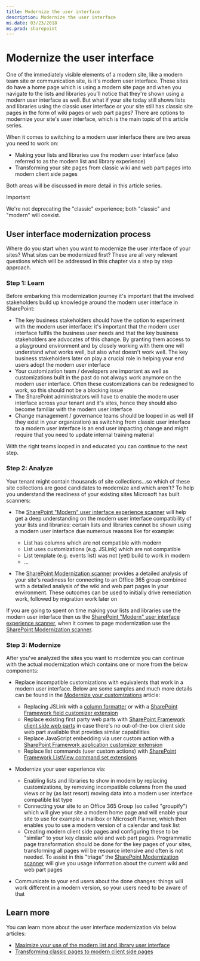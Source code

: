 ```yaml
---
title: Modernize the user interface
description: Modernize the user interface
ms.date: 03/23/2018
ms.prod: sharepoint
---
```


# Modernize the user interface

One of the immediately visible elements of a modern site, like a modern team site or communication site, is it's modern user interface. These sites do have a home page which is using a modern site page and when you navigate to the lists and libraries you'll notice that they're shown using a modern user interface as well. But what if your site today still shows lists and libraries using the classic user interface or your site still has classic site pages in the form of wiki pages or web part pages? There are options to modernize your site's user interface, which is the main topic of this article series.

When it comes to switching to a modern user interface there are two areas you need to work on:

- Making your lists and libraries use the modern user interface (also referred to as the modern list and library experience)
- Transforming your site pages from classic wiki and web part pages into modern client side pages

Both areas will be discussed in more detail in this article series.

> [!IMPORTANT]
> We're not deprecating the "classic" experience; both "classic" and "modern" will coexist.

## User interface modernization process

Where do you start when you want to modernize the user interface of your sites? What sites can be modernized first? These are all very relevant questions which will be addressed in this chapter via a step by step approach.

### Step 1: Learn

Before embarking this modernization journey it's important that the involved stakeholders build up knowledge around the modern user interface in SharePoint:

- The key business stakeholders should have the option to experiment with the modern user interface: it's important that the modern user interface fulfils the business user needs and that the key business stakeholders are advocates of this change. By granting them access to a playground environment and by closely working with them one will understand what works well, but also what doesn't work well. The key business stakeholders later on play a crucial role in helping your end users adopt the modern user interface
- Your customization team / developers are important as well as customizations built in the past do not always work anymore on the modern user interface. Often these customizations can be redesigned to work, so this should not be a blocking issue
- The SharePoint administrators will have to enable the modern user interface across your tenant and it's sites, hence they should also become familiar with the modern user interface
- Change management / governance teams should be looped in as well (if they exist in your organization) as switching from classic user interface to a modern user interface is an end user impacting change and might require that you need to update internal training material

With the right teams looped in and educated you can continue to the next step.

### Step 2: Analyze

Your tenant might contain thousands of site collections...so which of these site collections are good candidates to modernize and which aren't? To help you understand the readiness of your existing sites Microsoft has built scanners:

- The [SharePoint "Modern" user interface experience scanner](https://github.com/SharePoint/PnP-Tools/tree/master/Solutions/SharePoint.UIExperience.Scanner) will help get a deep understanding on the modern user interface compatibility of your lists and libraries: certain lists and libraries cannot be shown using a modern user interface due numerous reasons like for example:

  - List has columns which are not compatible with modern
  - List uses customizations (e.g. JSLink) which are not compatible
  - List template (e.g. events list) was not (yet) build to work in modern
  - ...

- The [SharePoint Modernization scanner](https://github.com/SharePoint/PnP-Tools/tree/master/Solutions/SharePoint.Modernization) provides a detailed analysis of your site's readiness for connecting to an Office 365 group combined with a detailed analysis of the wiki and web part pages in your environment. These outcomes can be used to initially drive remediation work, followed by migration work later on

If you are going to spent on time making your lists and libraries use the modern user interface then us the [SharePoint "Modern" user interface experience scanner](https://github.com/SharePoint/PnP-Tools/tree/master/Solutions/SharePoint.UIExperience.Scanner), when it comes to page modernization use the [SharePoint Modernization scanner](https://github.com/SharePoint/PnP-Tools/tree/master/Solutions/SharePoint.Modernization).

### Step 3: Modernize

After you've analyzed the sites you want to modernize you can continue with the actual modernization which contains one or more from the below components:

- Replace incompatible customizations with equivalents that work in a modern user interface. Below are some samples and much more details can be found in the [Modernize your customizations](modernize-customizations.md) article:

  - Replacing JSLink with a [column formatter](https://docs.microsoft.com/en-us/sharepoint/dev/declarative-customization/column-formatting) or with a [SharePoint Framework field customizer extension](https://docs.microsoft.com/en-us/sharepoint/dev/spfx/extensions/get-started/building-simple-field-customizer)
  - Replace existing first party web parts with [SharePoint Framework client side web parts](https://docs.microsoft.com/en-us/sharepoint/dev/spfx/web-parts/overview-client-side-web-parts) in case there's no out-of-the-box client side web part available that provides similar capabilities
  - Replace JavaScript embedding via user custom action with a [SharePoint Framework application customizer extension](https://docs.microsoft.com/en-us/sharepoint/dev/spfx/extensions/get-started/build-a-hello-world-extension)
  - Replace list commands (user custom actions) with [SharePoint Framework ListView command set extensions](https://docs.microsoft.com/en-us/sharepoint/dev/spfx/extensions/get-started/building-simple-cmdset-with-dialog-api)

- Modernize your user experience via:

  - Enabling lists and libraries to show in modern by replacing customizations, by removing incompatible columns from the used views or by (as last resort) moving data into a modern user interface compatible list type
  - Connecting your site to an Office 365 Group (so called "groupify") which will give your site a modern home page and will enable your site to use for example a mailbox or Microsoft Planner, which then enables you to use a modern version of a calendar and task list
  - Creating modern client side pages and configuring these to be "similar" to your key classic wiki and web part pages. Programmatic page transformation should be done for the key pages of your sites, transforming all pages will be resource intensive and often is not needed. To assist in this "triage" the [SharePoint Modernization scanner](https://github.com/SharePoint/PnP-Tools/tree/master/Solutions/SharePoint.Modernization) will give you usage information about the current wiki and web part pages

- Communicate to your end users about the done changes: things will work different in a modern version, so your users need to be aware of that

## Learn more

You can learn more about the user interface modernization via below articles:

- [Maximize your use of the modern list and library user interface](modernize-userinterface-lists-and-libraries.md)
- [Transforming classic pages to modern client side pages](modernize-userinterface-lists-and-libraries.md)
